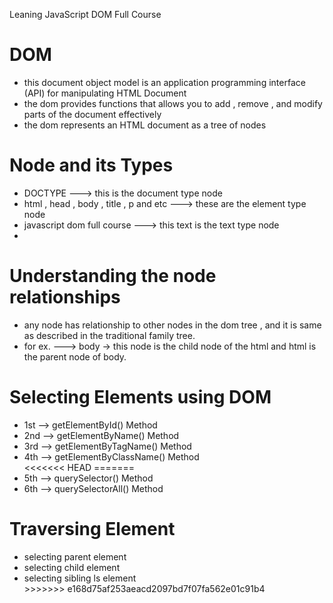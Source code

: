Leaning JavaScript DOM Full Course
<h1>DOM</h1>
<ul>
    <li>this document object model is an application programming interface (API) for manipulating HTML Document</li>
    <li>the dom provides functions that allows you to add , remove , and modify parts of the document effectively</li>
    <li>the dom represents an HTML document as a tree of nodes</li>
</ul>

<h1>Node and its Types</h1>
<ul>
    <li>DOCTYPE ---> this is the document type node</li>
    <li>html , head , body , title , p and etc ---> these are the element type node</li>
    <li>javascript dom full course ---> this text is the text type node</li>
    <li></li>
</ul>

<h1>Understanding the node relationships</h1>
<ul>
    <li>any node has relationship to other nodes in the dom tree , and it is same as described in the traditional family tree.</li>
    <li>for ex. ---> body -> this node is the child node of the html and html is the parent node of body.</li>
</ul>

<h1>Selecting Elements using DOM</h1>
<ul>
    <li>1st --> getElementById() Method</li>
    <li>2nd --> getElementByName() Method</li>
    <li>3rd --> getElementByTagName() Method</li>
    <li>4th --> getElementByClassName() Method</li>
<<<<<<< HEAD
=======
    <li>5th --> querySelector() Method</li>
    <li>6th --> querySelectorAll() Method</li>
</ul>

<h1>Traversing Element</h1>
<ul>
    <li>selecting parent element</li>
    <li>selecting child element</li>
    <li>selecting sibling ls
    element</li>
>>>>>>> e168d75af253aeacd2097bd7f07fa562e01c91b4
</ul>